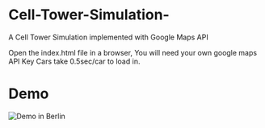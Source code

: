 # Cell-Tower-Simulation-
A Cell Tower Simulation implemented with Google Maps API

 Open the index.html file in a browser, You will need your own google maps API Key
Cars take 0.5sec/car to load in.


# Demo
![Demo in Berlin](!DemoCars1.gif)
